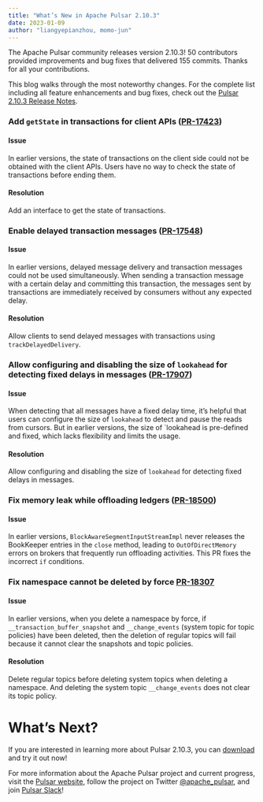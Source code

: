 ```yaml
---
title: "What’s New in Apache Pulsar 2.10.3"
date: 2023-01-09
author: "liangyepianzhou, momo-jun"
---
```


The Apache Pulsar community releases version 2.10.3! 50 contributors provided improvements and bug fixes that delivered 155 commits. Thanks for all your contributions.

This blog walks through the most noteworthy changes. For the complete list including all feature enhancements and bug fixes, check out the [Pulsar 2.10.3 Release Notes](https://pulsar.apache.org/release-notes/versioned/pulsar-2.10.3/).

### Add `getState` in transactions for client APIs ([PR-17423](https://github.com/apache/pulsar/pull/17423))

#### Issue
In earlier versions, the state of transactions on the client side could not be obtained with the client APIs. Users have no way to check the state of transactions before ending them.

#### Resolution
Add an interface to get the state of transactions.

### Enable delayed transaction messages ([PR-17548](https://github.com/apache/pulsar/pull/17548))

#### Issue
In earlier versions, delayed message delivery and transaction messages could not be used simultaneously. When sending a transaction message with a certain delay and committing this transaction, the messages sent by transactions are immediately received by consumers without any expected delay.

#### Resolution
Allow clients to send delayed messages with transactions using `trackDelayedDelivery`.

### Allow configuring and disabling the size of `lookahead` for detecting fixed delays in messages ([PR-17907](https://github.com/apache/pulsar/pull/17907))

#### Issue
When detecting that all messages have a fixed delay time, it’s helpful that users can configure the size of `lookahead` to detect and pause the reads from cursors. But in earlier versions, the size of `lookahead is pre-defined and fixed, which lacks flexibility and limits the usage.

#### Resolution
Allow configuring and disabling the size of `lookahead` for detecting fixed delays in messages.

### Fix memory leak while offloading ledgers ([PR-18500](https://github.com/apache/pulsar/pull/18500))

#### Issue
In earlier versions, `BlockAwareSegmentInputStreamImpl` never releases the BookKeeper entries in the `close` method, leading to `OutOfDirectMemory` errors on brokers that frequently run offloading activities. This PR fixes the incorrect `if` conditions.

### Fix namespace cannot be deleted by force [PR-18307](https://github.com/apache/pulsar/pull/18307)

#### Issue
In earlier versions, when you delete a namespace by force, if `__transaction_buffer_snapshot` and `__change_events` (system topic for topic policies) have been deleted, then the deletion of regular topics will fail because it cannot clear the snapshots and topic policies.

#### Resolution
Delete regular topics before deleting system topics when deleting a namespace. And deleting the system topic `__change_events` does not clear its topic policy.

# What’s Next?

If you are interested in learning more about Pulsar 2.10.3, you can [download](https://pulsar.apache.org/download/) and try it out now! 

For more information about the Apache Pulsar project and current progress, visit
the [Pulsar website](https://pulsar.apache.org), follow the project on Twitter
[@apache_pulsar](https://twitter.com/apache_pulsar), and join [Pulsar Slack](https://apache-pulsar.slack.com/)!